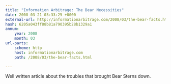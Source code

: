 ```yaml
---
title: "Information Arbitrage: The Bear Necessities"
date: 2008-03-21 03:33:25 +0000
external-url: http://informationarbitrage.com/2008/03/the-bear-facts.html
hash: 6205a043ff88b81a790395b28b1329a1
annum:
    year: 2008
    month: 03
url-parts:
    scheme: http
    host: informationarbitrage.com
    path: /2008/03/the-bear-facts.html

---
```


Well written article about the troubles that brought Bear Sterns down.
